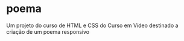 # poema
 Um projeto do curso de HTML e CSS do Curso em Vídeo destinado a criação de um poema responsivo
